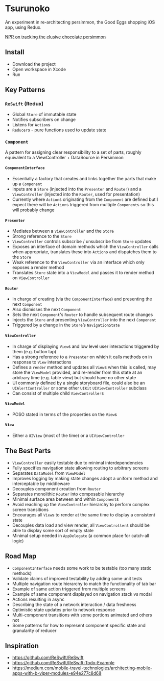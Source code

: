 # Tsurunoko

An experiment in re-architecting persimmon, the Good Eggs shopping iOS app, using Redux.

[NPR on tracking the elusive chocolate persimmon](http://www.npr.org/sections/thesalt/2012/11/08/164696316/tracking-the-elusive-chocolate-persimmon)

## Install
- Download the project
- Open workspace in Xcode
- Run

## Key Patterns

### `ReSwift` (Redux)
- Global `Store` of immutable state
- Notifies subscribers on change
- Listens for `Action`s
- `Reducer`s - pure functions used to update state

### `Component`
A pattern for assigning clear responsibility to a set of parts, roughly equivalent to a ViewController + DataSource in Persimmon

#### `ComponentInterface`
- Essentially a factory that creates and links together the parts that make up a `Component`
- Inputs are a `Store` (injected into the `Presenter` and `Router`) and a `ViewController` (injected into the `Router`, used for presentation)
- Currently where `Action`s originating from the `Component` are defined but I expect there will be `Action`s triggered from multiple `Component`s so this will probably change

#### `Presenter`
- Mediates between a `ViewController` and the `Store`
- Strong reference to the `Store`
- `ViewController` controls subscribe / unsubscribe from `Store` updates
- Exposes an interface of domain methods which the `ViewController` calls when appropriate, translates these into `Action`s and dispatches them to the `Store`
- Weak reference to the `ViewController` via an interface which only exposes a render method
- Translates `Store` state into a `ViewModel` and passes it to render method on `ViewController`

#### `Router`
- In charge of creating (via the `ComponentInterface`) and presenting the next `Component`
- Also dismisses the next `Component`
- Sets the next `Component`'s `Router` to handle subsequent route changes
- Injects the `Store` and presenting `ViewController` into the next `Component`
- Triggered by a change in the `Store`’s `NavigationState`

#### `ViewController`
- In charge of displaying `View`s and low level user interactions triggered by them (e.g. button tap)
- Has a strong reference to a `Presenter` on which it calls methods on in response to `View` interactions
- Defines a `render` method and updates all `View`s when this is called, may store the `ViewModel` provided, and re-render from this state at an arbitrary time (e.g. table view) but should have no other state
- UI commonly defined by a single storyboard file, could also be an `UIAlertController` or some other `UIKit` `UIViewController` subclass
- Can consist of multiple child `ViewController`s

#### `ViewModel`
- POSO stated in terms of the properties on the `View`s 


#### `View`
- Either a `UIView` (most of the time) or a `UIViewController`

## The Best Parts

- `ViewController` easily testable due to minimal interdependencies
- Fully specifies navigation state allowing routing to arbitrary screens
- Separates `DataModel` from `ViewModel`
- Improves logging by making state changes adopt a uniform method and interceptable by middleware
- Decouples component creation from `Router`
- Separates monolithic `Router` into composable hierarchy
- Minimal surface area between and within `Component`s
- Avoid reaching up the `ViewController` hierarchy to perform complex screen transitions
- Encourages all `View`s to render at the same time to display a consistent state
- Decouples data load and view render, all `ViewController`s should be able to display some sort of empty state
- Minimal setup needed in `AppDelegate` (a common place for catch-all logic)

## Road Map

- `ComponentInterface` needs some work to be testable (too many static methods)
- Validate claims of improved testability by adding some unit tests
- Multiple navigation route hierarchy to match the functionality of tab bar
- Example of same action triggered from multiple screens
- Example of same component displayed on navigation stack vs modal
- Actions resulting in async 
- Describing the state of a network interaction / data freshness
- Optimistic state updates prior to network response
- Multi-component transitions with some portions animated and others not
- Some patterns for how to represent component specific state and granularity of reducer

## Inspiration
- https://github.com/ReSwift/ReSwift
- https://github.com/ReSwift/ReSwift-Todo-Example
- https://medium.com/mobile-travel-technologies/architecting-mobile-apps-with-b-viper-modules-e94e277c8d68
